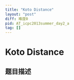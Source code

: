 ```yaml
---
title: "Koto Distance"
layout: "post"
diff: 难度0
pid: AT_icpc2013summer_day2_a
tag: []
---
```


# Koto Distance

## 题目描述

[problemUrl]: https://atcoder.jp/contests/jag2013summer-day2/tasks/icpc2013summer_day2_a



